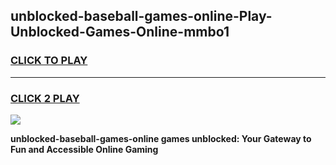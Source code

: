 
## unblocked-baseball-games-online-Play-Unblocked-Games-Online-mmbo1
<h3>
<a href="https://premium76.site?title=unblocked-baseball-games-online&ref=25A">CLICK TO PLAY</a></h3>
<hr>

<h3>
<a href="https://premium76.site?title=unblocked-baseball-games-online&ref=25A">CLICK 2 PLAY</a>
  
</h3>

<a href="https://premium76.site?title=unblocked-baseball-games-online&ref=25A"><img src="https://clearcache.store/games.png"></a>


**unblocked-baseball-games-online games unblocked: Your Gateway to Fun and Accessible Online Gaming**
